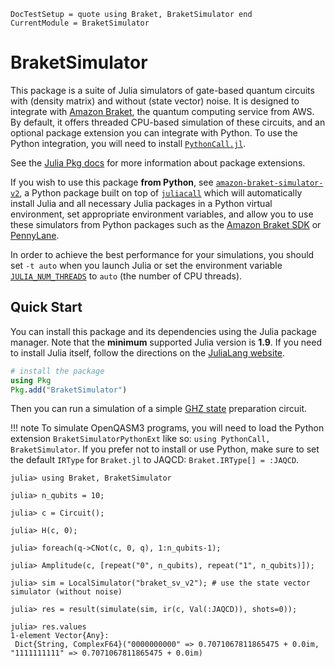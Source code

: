 ```@meta
DocTestSetup = quote using Braket, BraketSimulator end
CurrentModule = BraketSimulator
```

# BraketSimulator

This package is a suite of Julia simulators of gate-based quantum circuits with (density matrix) and without (state vector) noise.
It is designed to integrate with [Amazon Braket](https://aws.amazon.com/braket/), the quantum computing service from AWS.
By default, it offers threaded CPU-based simulation of these circuits, and an optional package extension you can integrate with Python.
To use the Python integration, you will need to install [`PythonCall.jl`](https://github.com/JuliaPy/PythonCall.jl).

See the [Julia Pkg docs](https://pkgdocs.julialang.org/v1/creating-packages/#Conditional-loading-of-code-in-packages-(Extensions)) for more information about package extensions.

If you wish to use this package **from Python**, see [`amazon-braket-simulator-v2`](), a Python package built on top of [`juliacall`](https://pypi.org/project/juliacall/)
which will automatically install Julia and all necessary Julia packages in a Python virtual environment, set appropriate environment variables, and allow you to use
these simulators from Python packages such as the [Amazon Braket SDK](https://github.com/amazon-braket/amazon-braket-sdk-python) or [PennyLane](https://pennylane.ai/).

In order to achieve the best performance for your simulations, you should set `-t auto` when you launch Julia or set the environment variable
[`JULIA_NUM_THREADS`](https://docs.julialang.org/en/v1/manual/environment-variables/#JULIA_NUM_THREADS) to `auto` (the number of CPU threads).

## Quick Start

You can install this package and its dependencies using the Julia package manager. Note that the **minimum** supported Julia version is **1.9**. If you need to install Julia itself,
follow the directions on the [JuliaLang website](https://julialang.org/downloads/).
```julia
# install the package
using Pkg
Pkg.add("BraketSimulator")
```

Then you can run a simulation of a simple [GHZ state](https://en.wikipedia.org/wiki/Greenberger%E2%80%93Horne%E2%80%93Zeilinger_state) preparation circuit.

!!! note
    To simulate OpenQASM3 programs, you will need to load the Python extension `BraketSimulatorPythonExt` like so: `using PythonCall, BraketSimulator`. If
    you prefer not to install or use Python, make sure to set the default `IRType` for `Braket.jl` to JAQCD: `Braket.IRType[] = :JAQCD`. 

```jldoctest
julia> using Braket, BraketSimulator

julia> n_qubits = 10;

julia> c = Circuit();

julia> H(c, 0);

julia> foreach(q->CNot(c, 0, q), 1:n_qubits-1);

julia> Amplitude(c, [repeat("0", n_qubits), repeat("1", n_qubits)]);

julia> sim = LocalSimulator("braket_sv_v2"); # use the state vector simulator (without noise)

julia> res = result(simulate(sim, ir(c, Val(:JAQCD)), shots=0));

julia> res.values
1-element Vector{Any}:
 Dict{String, ComplexF64}("0000000000" => 0.7071067811865475 + 0.0im, "1111111111" => 0.7071067811865475 + 0.0im)
```
 

